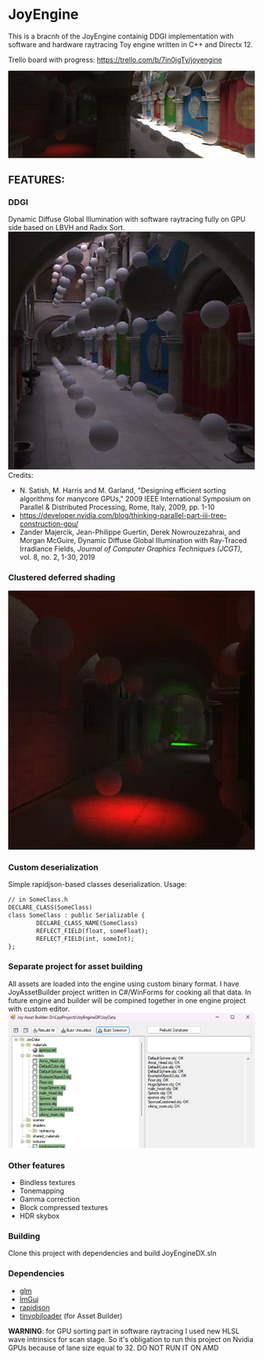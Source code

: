 # JoyEngine
This is a bracnh of the JoyEngine containig DDGI implementation with software and hardware raytracing
Toy engine written in C++ and Directx 12. 

Trello board with progress: 
https://trello.com/b/7in0jgTy/joyengine

![Main screenshot](https://github.com/drzhn/DemoPicturesAndGifs/blob/main/Screenshot_7.png?raw=true)

## **FEATURES:**

### **DDGI**

Dynamic Diffuse Global Illumination with software raytracing fully on GPU side based on LBVH and Radix Sort. 
![DDGI demo](https://github.com/drzhn/DemoPicturesAndGifs/blob/main/ddgi_demo.gif?raw=true)
Credits:
- N. Satish, M. Harris and M. Garland, "Designing efficient sorting algorithms for manycore GPUs," 2009 IEEE International Symposium on Parallel & Distributed Processing, Rome, Italy, 2009, pp. 1-10
- https://developer.nvidia.com/blog/thinking-parallel-part-iii-tree-construction-gpu/
- Zander Majercik, Jean-Philippe Guertin, Derek Nowrouzezahrai, and Morgan McGuire, Dynamic Diffuse Global Illumination with Ray-Traced Irradiance Fields, _Journal of Computer Graphics Techniques (JCGT)_, vol. 8, no. 2, 1-30, 2019

### **Clustered deferred shading**

![Clusterd shading demo](https://github.com/drzhn/DemoPicturesAndGifs/blob/main/ice_video_20230316-230741.gif?raw=true)

### **Custom deserialization**

Simple rapidjson-based classes deserialization. Usage: 
 
    // in SomeClass.h
    DECLARE_CLASS(SomeClass)
    class SomeClass : public Serializable {
            DECLARE_CLASS_NAME(SomeClass)
            REFLECT_FIELD(float, someFloat);
            REFLECT_FIELD(int, someInt);
    };

### **Separate project for asset building**

All assets are loaded into the engine using custom binary format. I have JoyAssetBuilder project written in C#/WinForms for cooking all that data. In future engine and builder will be compined together in one engine project with custom editor.
![enter image description here](https://github.com/drzhn/DemoPicturesAndGifs/blob/main/Screenshot_8.png?raw=true)

### **Other features**
 - Bindless textures
 - Tonemapping
 - Gamma correction
 - Block compressed textures
 - HDR skybox

### **Building**
Clone this project with dependencies and build JoyEngineDX.sln

### **Dependencies** 

 - [glm](https://github.com/g-truc/glm)
 - [ImGui](https://github.com/ocornut/imgui)
 - [rapidjson](https://github.com/Tencent/rapidjson/releases)
 - [tinyobjloader](https://github.com/tinyobjloader/tinyobjloader) (for Asset Builder)

**WARNING**: for GPU sorting part in software raytracing I used new HLSL wave intrinsics for scan stage. So it's obligation to run this project on Nvidia GPUs because of lane size equal to 32. 
DO NOT RUN IT ON AMD
